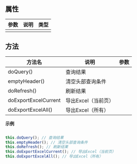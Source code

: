 ##   属性  
 
| 参数    | 说明      | 类型 |
| ------- |---------|-----| 
|    |    |    |  
 

 ##   方法  
  
| 方法名    | 说明      | 参数 |
| ------- |---------|-----| 
|  doQuery()  |  查询结果  |    |  
|  emptyHeader()  |  清空头部查询条件  |    |  
|  doRefresh()  |  刷新结果  |    |  
|  doExportExcelCurrent  |  导出Excel（当前页）  |    |  
|  doExportExcelAll()  |  导出Excel（所有）  |    |  



**示例**
```javascript

this.doQuery(); // 查询结果
this.emptyHeader(); // 清空头部查询条件
this.doRefresh(); // 刷新结果
this.doExportExcelCurrent(); // 导出Excel（当前页）
this.doExportExcelAll(); // 导出Excel（所有）

```

 
